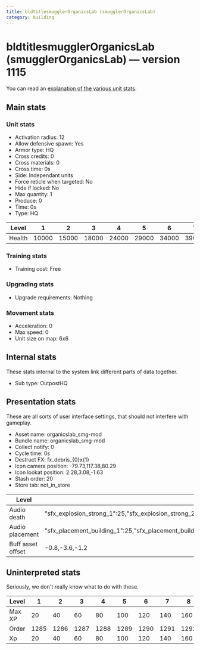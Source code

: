 ```yaml
---
title: bldtitlesmugglerOrganicsLab (smugglerOrganicsLab)
category: building
---
```


# bldtitlesmugglerOrganicsLab (smugglerOrganicsLab) — version 1115

You can read an [explanation  of the various unit stats](unitexplained.md).

## Main stats

### Unit stats

  * Activation radius: 12
  * Allow defensive spawn: Yes
  * Armor type: HQ
  * Cross credits: 0
  * Cross materials: 0
  * Cross time: 0s
  * Side: Independant units
  * Force reticle when targeted: No
  * Hide if locked: No
  * Max quantity: 1
  * Produce: 0
  * Time: 0s
  * Type: HQ

|Level |1    |2    |3    |4    |5    |6    |7    |8    |9    |10   |
|------|-----|-----|-----|-----|-----|-----|-----|-----|-----|-----|
|Health|10000|15000|18000|24000|29000|34000|39000|44000|49000|54000|


### Training stats

  * Training cost: Free

### Upgrading stats

  * Upgrade requirements: Nothing

### Movement stats

  * Acceleration: 0
  * Max speed: 0
  * Unit size on map: 6x6

## Internal stats

These stats internal to the system link different parts of data together.

  * Sub type: OutpostHQ

## Presentation stats

These are all sorts of user interface settings, that should not interfere with gameplay.

  * Asset name: organicslab_smg-mod
  * Bundle name: organicslab_smg-mod
  * Collect notify: 0
  * Cycle time: 0s
  * Destruct FX: fx_debris_{0}x{1}
  * Icon camera position: -79.73,117.38,80.29
  * Icon lookat position: 2.28,3.08,-1.63
  * Stash order: 20
  * Store tab: not_in_store

|Level            |1                                                                                                                      |2                                                                                                                      |3                                                                                                                      |4                                                                                                                      |5                                                                                                                      |6                                                                                                                      |7                                                                                                                      |8                                                                                                                      |9                                                                                                                      |10                                                                                                                     |
|-----------------|-----------------------------------------------------------------------------------------------------------------------|-----------------------------------------------------------------------------------------------------------------------|-----------------------------------------------------------------------------------------------------------------------|-----------------------------------------------------------------------------------------------------------------------|-----------------------------------------------------------------------------------------------------------------------|-----------------------------------------------------------------------------------------------------------------------|-----------------------------------------------------------------------------------------------------------------------|-----------------------------------------------------------------------------------------------------------------------|-----------------------------------------------------------------------------------------------------------------------|-----------------------------------------------------------------------------------------------------------------------|
|Audio death      |"sfx_explosion_strong_1":25,"sfx_explosion_strong_2":25,"sfx_explosion_strong_3":25,"sfx_explosion_strong_4":75        |"sfx_explosion_strong_1":25,"sfx_explosion_strong_2":25,"sfx_explosion_strong_3":25,"sfx_explosion_strong_4":76        |"sfx_explosion_strong_1":25,"sfx_explosion_strong_2":25,"sfx_explosion_strong_3":25,"sfx_explosion_strong_4":77        |"sfx_explosion_strong_1":25,"sfx_explosion_strong_2":25,"sfx_explosion_strong_3":25,"sfx_explosion_strong_4":78        |"sfx_explosion_strong_1":25,"sfx_explosion_strong_2":25,"sfx_explosion_strong_3":25,"sfx_explosion_strong_4":79        |"sfx_explosion_strong_1":25,"sfx_explosion_strong_2":25,"sfx_explosion_strong_3":25,"sfx_explosion_strong_4":80        |"sfx_explosion_strong_1":25,"sfx_explosion_strong_2":25,"sfx_explosion_strong_3":25,"sfx_explosion_strong_4":81        |"sfx_explosion_strong_1":25,"sfx_explosion_strong_2":25,"sfx_explosion_strong_3":25,"sfx_explosion_strong_4":82        |"sfx_explosion_strong_1":25,"sfx_explosion_strong_2":25,"sfx_explosion_strong_3":25,"sfx_explosion_strong_4":83        |"sfx_explosion_strong_1":25,"sfx_explosion_strong_2":25,"sfx_explosion_strong_3":25,"sfx_explosion_strong_4":84        |
|Audio placement  |"sfx_placement_building_1":25,"sfx_placement_building_2":25,"sfx_placement_building_3":25,"sfx_placement_building_4":75|"sfx_placement_building_1":25,"sfx_placement_building_2":25,"sfx_placement_building_3":25,"sfx_placement_building_4":76|"sfx_placement_building_1":25,"sfx_placement_building_2":25,"sfx_placement_building_3":25,"sfx_placement_building_4":77|"sfx_placement_building_1":25,"sfx_placement_building_2":25,"sfx_placement_building_3":25,"sfx_placement_building_4":78|"sfx_placement_building_1":25,"sfx_placement_building_2":25,"sfx_placement_building_3":25,"sfx_placement_building_4":79|"sfx_placement_building_1":25,"sfx_placement_building_2":25,"sfx_placement_building_3":25,"sfx_placement_building_4":80|"sfx_placement_building_1":25,"sfx_placement_building_2":25,"sfx_placement_building_3":25,"sfx_placement_building_4":81|"sfx_placement_building_1":25,"sfx_placement_building_2":25,"sfx_placement_building_3":25,"sfx_placement_building_4":82|"sfx_placement_building_1":25,"sfx_placement_building_2":25,"sfx_placement_building_3":25,"sfx_placement_building_4":83|"sfx_placement_building_1":25,"sfx_placement_building_2":25,"sfx_placement_building_3":25,"sfx_placement_building_4":84|
|Buff asset offset|-0.8,-3.6,-1.2                                                                                                         |-0.8,-3.6,-1.2                                                                                                         |-0.8,-3.6,-1.2                                                                                                         |-1,-3.6,-1.6                                                                                                           |-1.6,-2.4,-1.6                                                                                                         |-1.6,-2.4,-1.6                                                                                                         |-2,-2.2,-2                                                                                                             |-2.6,-1.8,-2.6                                                                                                         |-2.6,-1.8,-2.6                                                                                                         |-2.6,-1.8,-2.6                                                                                                         |


## Uninterpreted stats

Seriously, we don't really know what to do with these.

|Level |1   |2   |3   |4   |5   |6   |7   |8   |9   |10  |
|------|----|----|----|----|----|----|----|----|----|----|
|Max XP|20  |40  |60  |80  |100 |120 |140 |160 |180 |200 |
|Order |1285|1286|1287|1288|1289|1290|1291|1292|1293|1294|
|Xp    |20  |40  |60  |80  |100 |120 |140 |160 |180 |200 |


